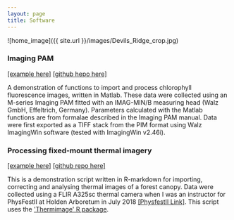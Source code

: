 ```yaml
--- 
layout: page
title: Software
---
```


![home_image]({{ site.url }}/images/Devils_Ridge_crop.jpg)


### Imaging PAM 
[[example here]](https://pageg.github.io/batch_process_fvfm_example.html) [[github hepo here]](https://github.com/PageG/IM-PAM)

A demonstration of functions to import and process chlorophyll fluorescence images, written in Matlab. These data were collected using an M-series Imaging PAM fitted with an IMAG-MIN/B measuring head (Walz GmbH, Effeltrich, Germany). Parameters calculated with the Matlab functions are from formalae described in the Imaging PAM manual. Data were first exported as a TIFF stack from the PIM format using Walz ImagingWin software (tested with ImagingWin v2.46i).

### Processing fixed-mount thermal imagery 
[[example here]]() [[github repo here]]()

This is a demonstration script written in R-markdown for importing, correcting and analysing thermal images of a forest canopy. Data were collected using a FLIR A325sc thermal camera when I was an instructor for PhysFestII at Holden Arboretum in July 2018 [[PhysfestII Link]](https://www.k-state.edu/ecophyslab/phys_fest_2.html). This script uses the ['Thermimage' R package](https://github.com/gtatters/Thermimage).
